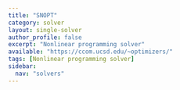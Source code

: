 ```yaml
---
title: "SNOPT"
category: solver
layout: single-solver
author_profile: false
excerpt: "Nonlinear programming solver"
available: "https://ccom.ucsd.edu/~optimizers/"
tags: [Nonlinear programming solver]
sidebar:
  nav: "solvers"
---
```

